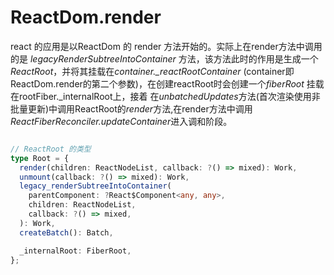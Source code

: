 # ReactDom.render

react 的应用是以ReactDom 的 render 方法开始的。实际上在render方法中调用的是 *legacyRenderSubtreeIntoContainer* 方法，该方法此时的作用是生成一个*ReactRoot*，并将其挂载在*container._reactRootContainer* (container即ReactDom.render的第二个参数)，在创建reactRoot时会创建一个*fiberRoot* 挂载在rootFiber._internalRoot上，接着
在*unbatchedUpdates*方法(首次渲染使用非批量更新)中调用ReactRoot的*render*方法,在render方法中调用*ReactFiberReconciler.updateContainer*进入调和阶段。
```ts 

// ReactRoot 的类型
type Root = {
  render(children: ReactNodeList, callback: ?() => mixed): Work,
  unmount(callback: ?() => mixed): Work,
  legacy_renderSubtreeIntoContainer(
    parentComponent: ?React$Component<any, any>,
    children: ReactNodeList,
    callback: ?() => mixed,
  ): Work,
  createBatch(): Batch,

  _internalRoot: FiberRoot,
};

```